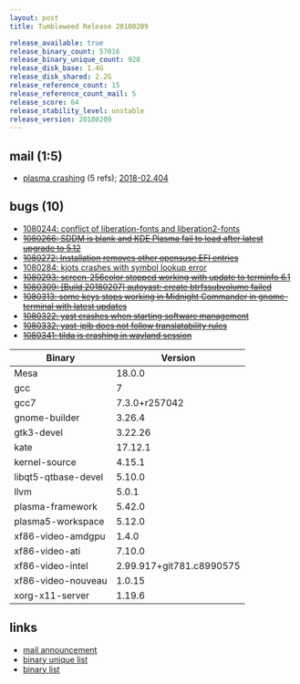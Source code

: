 ```yaml
---
layout: post
title: Tumbleweed Release 20180209

release_available: true
release_binary_count: 57016
release_binary_unique_count: 928
release_disk_base: 1.4G
release_disk_shared: 2.2G
release_reference_count: 15
release_reference_count_mail: 5
release_score: 64
release_stability_level: unstable
release_version: 20180209
---
```


## mail (1:5)

- [plasma crashing](https://lists.opensuse.org/opensuse-factory/2018-02/msg00402.html) (5 refs); [2018-02.404](https://lists.opensuse.org/opensuse-factory/2018-02/msg00404.html)

## bugs (10)

<!--more-->

- [1080244: conflict of liberation-fonts and liberation2-fonts](https://bugzilla.opensuse.org/show_bug.cgi?id=1080244)
- ~~[1080266: SDDM is blank and KDE Plasma fail to load after latest upgrade to 5.12](https://bugzilla.opensuse.org/show_bug.cgi?id=1080266)~~
- ~~[1080272: Installation removes other opensuse EFI entries](https://bugzilla.opensuse.org/show_bug.cgi?id=1080272)~~
- [1080284: kjots crashes with symbol lookup error](https://bugzilla.opensuse.org/show_bug.cgi?id=1080284)
- ~~[1080293: screen-256color stopped working with update to terminfo 6.1](https://bugzilla.opensuse.org/show_bug.cgi?id=1080293)~~
- ~~[1080309: [Build 20180207] autoyast: create btrfssubvolume failed](https://bugzilla.opensuse.org/show_bug.cgi?id=1080309)~~
- ~~[1080313: some keys stops working in Midnight Commander in gnome-terminal with latest updates](https://bugzilla.opensuse.org/show_bug.cgi?id=1080313)~~
- ~~[1080322: yast crashes when starting software management](https://bugzilla.opensuse.org/show_bug.cgi?id=1080322)~~
- ~~[1080332: yast-iplb does not follow translatability rules](https://bugzilla.opensuse.org/show_bug.cgi?id=1080332)~~
- ~~[1080341: tilda is crashing in wayland session](https://bugzilla.opensuse.org/show_bug.cgi?id=1080341)~~

Binary | Version
--- | ---
Mesa | 18.0.0
gcc | 7
gcc7 | 7.3.0+r257042
gnome-builder | 3.26.4
gtk3-devel | 3.22.26
kate | 17.12.1
kernel-source | 4.15.1
libqt5-qtbase-devel | 5.10.0
llvm | 5.0.1
plasma-framework | 5.42.0
plasma5-workspace | 5.12.0
xf86-video-amdgpu | 1.4.0
xf86-video-ati | 7.10.0
xf86-video-intel | 2.99.917+git781.c8990575
xf86-video-nouveau | 1.0.15
xorg-x11-server | 1.19.6

## links

- [mail announcement](https://lists.opensuse.org/opensuse-factory/2018-02/msg00397.html)
- [binary unique list](http://download.tumbleweed.boombatower.com/20180209/rpm.unique.list)
- [binary list](http://download.tumbleweed.boombatower.com/20180209/rpm.list)
